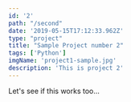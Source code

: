 ```yaml
---
id: '2'
path: "/second"
date: '2019-05-15T17:12:33.962Z'
type: "project"
title: "Sample Project number 2"
tags: ['Python']
imgName: 'project1-sample.jpg'
description: 'This is project 2'
---
```


Let's see if this works too...
